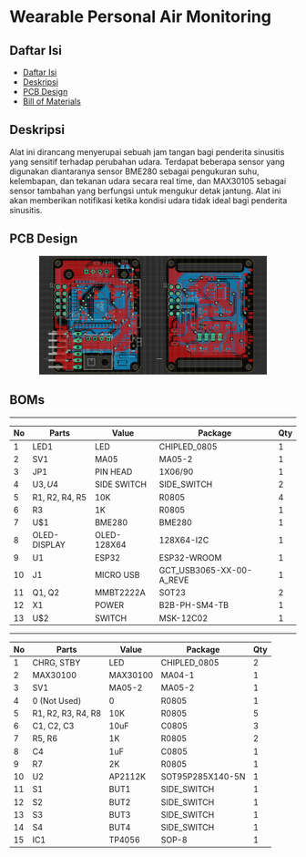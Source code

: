 
# Wearable Personal Air Monitoring

## Daftar Isi
 - [Daftar Isi](#Daftar-isi)  
 - [Deskripsi](#Deskripsi) 
 - [PCB Design](#PCB-Design) 
 - [Bill of Materials](#BOMs) 

## Deskripsi
Alat ini dirancang menyerupai sebuah jam tangan bagi penderita sinusitis yang sensitif terhadap perubahan udara. Terdapat beberapa sensor yang digunakan diantaranya  sensor BME280 sebagai pengukuran suhu, kelembapan, dan tekanan udara secara real time, dan MAX30105 sebagai sensor tambahan yang berfungsi untuk mengukur detak jantung. Alat ini akan memberikan notifikasi ketika kondisi udara tidak ideal bagi penderita sinusitis.

## PCB Design
<p align="center"> 
  <img width="400" src="https://raw.githubusercontent.com/hendrafauzii/Wearable-Personal-Air-Monitoring/master/Images/layout_board.png">
</p>

## BOMs
--------------------------------------------------------------------
No | Parts          | Value       | **Package**              | Qty |
-- | -------------- | ----------- | ------------------------ | --- |
1  | LED1           | LED         | CHIPLED_0805             |  1  |
2  | SV1	           | MA05        | MA05-2	                  |  1  |
3  | JP1            | PIN HEAD    | 1X06/90                  |  1  |
4  | U$3, U$4       | SIDE SWITCH | SIDE_SWITCH              |  2  |
5  | R1, R2, R4, R5 | 10K	        | R0805                    |  4  |
6  | R3	            | 1K	         | R0805                    |  1  |
7  | U$1	           | BME280	     | BME280                   |	 1  |
8  | OLED-DISPLAY   | OLED-128X64 | 128X64-I2C               |	 1  |
9  | U1	            | ESP32	      | ESP32-WROOM              |  1  |
10 | J1	            | MICRO USB	  | GCT_USB3065-XX-00-A_REVE |  1  |
11 | Q1, Q2	        | MMBT2222A	  | SOT23                    |  2  |
12 | X1	            | POWER       | B2B-PH-SM4-TB            |  1  |
13 | U$2	           | SWITCH	     | MSK-12C02                |  1  |

-------------------------------------------------------------
No | Parts              | Value    | Package          | Qty |
-- | ------------------ | -------- | ---------------- | --- |
1  | CHRG, STBY	        | LED      | CHIPLED_0805     |	 2  |
2  | MAX30100	          | MAX30100 |	MA04-1           |	 1  |
3  | SV1                | MA05-2   |	MA05-2           |	 1  |
4  | 0 (Not Used)       | 0        |	R0805            |	 1  |
5  | R1, R2, R3, R4, R8 | 10K      |	R0805            |	 5  |
6  | C1, C2, C3         | 10uF     |	C0805            |  3  |
7  | R5, R6             | 1K       |	R0805            |  2  |
8  | C4                 | 1uF      |	C0805            |  1  |
9  | R7                 | 2K       |	R0805            |  1  |
10 | U2                 | AP2112K  |	SOT95P285X140-5N |  1  |
11 | S1                 |	BUT1     |	SIDE_SWITCH      |  1  |
12 | S2                 |	BUT2     |	SIDE_SWITCH	     |  1  |
13 | S3                 |	BUT3     |	SIDE_SWITCH	     |  1  |
14 | S4                 |	BUT4     |	SIDE_SWITCH	     |  1  |
15 | IC1                |	TP4056   |	SOP-8	           |  1  |


